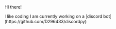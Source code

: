 <p>Hi there!</p>
I like coding
I am currently working on a [discord bot](https://github.com/D296433/discordpy)
